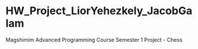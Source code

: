 # HW_Project_LiorYehezkely_JacobGalam

Magshimim Advanced Programming Course Semester 1 Project - Chess